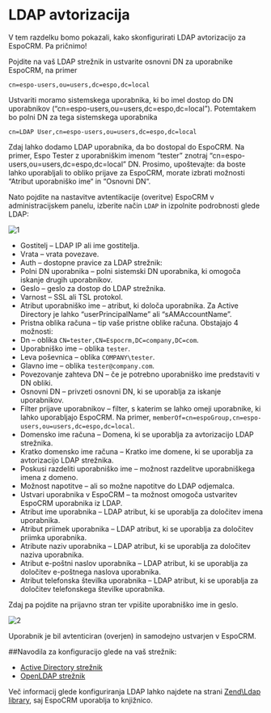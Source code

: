 # LDAP avtorizacija

V tem razdelku bomo pokazali, kako skonfigurirati LDAP avtorizacijo za EspoCRM. Pa pričnimo!

Pojdite na vaš LDAP strežnik in ustvarite osnovni DN za uporabnike EspoCRM, na primer
```
cn=espo-users,ou=users,dc=espo,dc=local
```

Ustvariti moramo sistemskega uporabnika, ki bo imel dostop do DN uporabnikov (“cn=espo-users,ou=users,dc=espo,dc=local”). Potemtakem bo polni DN za tega sistemskega uporabnika
```
cn=LDAP User,cn=espo-users,ou=users,dc=espo,dc=local
```
Zdaj lahko dodamo LDAP uporabnika, da bo dostopal do EspoCRM. Na primer, Espo Tester z uporabniškim imenom “tester” znotraj “cn=espo-users,ou=users,dc=espo,dc=local” DN. Prosimo, upoštevajte: da boste lahko uporabljali to obliko prijave za EspoCRM, morate izbrati možnosti “Atribut uporabniško ime“ in “Osnovni DN“.

Nato pojdite na nastavitve avtentikacije (overitve) EspoCRM v administracijskem panelu, izberite način `LDAP` in izpolnite podrobnosti glede LDAP:

![1](../_static/images/administration/ldap-authorization/ldap-configuration.png)

* Gostitelj – LDAP IP ali ime gostitelja.
* Vrata – vrata povezave.
* Auth – dostopne pravice za LDAP strežnik:
 * Polni DN uporabnika – polni sistemski DN uporabnika, ki omogoča iskanje drugih uporabnikov.
 * Geslo – geslo za dostop do LDAP strežnika.
* Varnost – SSL ali TSL protokol.
* Atribut uporabniško ime – atribut, ki določa uporabnika. Za Active Directory je lahko “userPrincipalName” ali “sAMAccountName”.
* Pristna oblika računa – tip vaše pristne oblike računa. Obstajajo 4 možnosti:
 * Dn – oblika `CN=tester,CN=Espocrm,DC=company,DC=com`.
 * Uporabniško ime – oblika `tester`.
 * Leva poševnica – oblika `COMPANY\tester`.
 * Glavno ime – oblika `tester@company.com`.
* Povezovanje zahteva DN – če je potrebno uporabniško ime predstaviti v DN obliki.
* Osnovni DN – privzeti osnovni DN, ki se uporablja za iskanje uporabnikov.
* Filter prijave uporabnikov – filter, s katerim se lahko omeji uporabnike, ki lahko uporabljajo EspoCRM. Na primer, `memberOf=cn=espoGroup,cn=espo-users,ou=users,dc=espo,dc=local`.
* Domensko ime računa – Domena, ki se uporablja za avtorizacijo LDAP strežnika.
* Kratko domensko ime računa – Kratko ime domene, ki se uporablja za avtorizacijo LDAP strežnika.
* Poskusi razdeliti uporabniško ime – možnost razdelitve uporabniškega imena z domeno.
* Možnost napotitve – ali so možne napotitve do LDAP odjemalca.
* Ustvari uporabnika v EspoCRM – ta možnost omogoča ustvaritev EspoCRM uporabnika iz LDAP.
 * Atribut ime uporabnika – LDAP atribut, ki se uporablja za določitev imena uporabnika.
 * Atribut priimek uporabnika – LDAP atribut, ki se uporablja za določitev priimka uporabnika.
 * Atribute naziv uporabnika – LDAP atribut, ki se uporablja za določitev naziva uporabnika.
 * Atribut e-poštni naslov uporabnika – LDAP atribut, ki se uporablja za določitev e-poštnega naslova uporabnika.
 * Atribut telefonska številka uporabnika – LDAP atribut, ki se uporablja za določitev telefonskega številke uporabnika.

Zdaj pa pojdite na prijavno stran ter vpišite uporabniško ime in geslo.

![2](../_static/images/administration/ldap-authorization/ldap-login.png)

Uporabnik je bil avtenticiran (overjen) in samodejno ustvarjen v EspoCRM.

##Navodila za konfiguracijo glede na vaš strežnik:
* [Active Directory strežnik](ldap-authorization-for-ad.md)
* [OpenLDAP strežnik](ldap-authorization-for-openldap.md)

Več informacij glede konfiguriranja LDAP lahko najdete na strani [Zend\Ldap library](https://zendframework.github.io/zend-ldap/intro/), saj EspoCRM uporablja to knjižnico.

